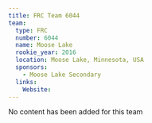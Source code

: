 ```yaml
---
title: FRC Team 6044
team:
  type: FRC
  number: 6044
  name: Moose Lake
  rookie_year: 2016
  location: Moose Lake, Minnesota, USA
  sponsors:
    - Moose Lake Secondary
  links:
    Website: 
---
```

No content has been added for this team